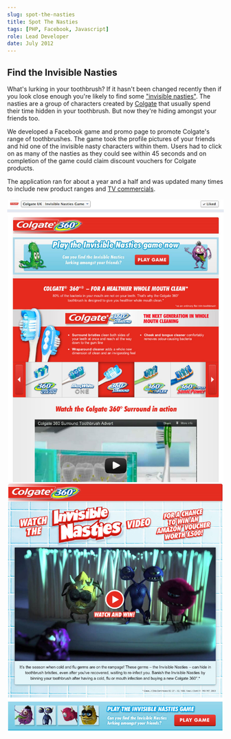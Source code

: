 ```yaml
---
slug: spot-the-nasties
title: Spot The Nasties
tags: [PHP, Facebook, Javascript]
role: Lead Developer
date: July 2012
---
```


## Find the Invisible Nasties

What's lurking in your toothbrush? If it hasn't been changed recently then if you look close enough you're likely to find some ["invisible nasties"](http://www.colgate.co.uk/Colgate360/UK_v2/campaigns/Toothbrushes-Invisible-Nasties/Characters/). The nasties are a group of characters created by [Colgate](http://www.colgate.co.uk/app/Colgate/UK/HomePage.cvsp) that usually spend their time hidden in your toothbrush. But now they're hiding amongst your friends too.

We developed a Facebook game and promo page to promote Colgate's range of toothbrushes. The game took the profile pictures of your friends and hid one of the invisible nasty characters within them. Users had to click on as many of the nasties as they could see within 45 seconds and on completion of the game could claim discount vouchers for Colgate products.

The application ran for about a year and a half and was updated many times to include new product ranges and [TV commercials](http://www.youtube.com/watch?v=Rri0EvJ0zzs).

![alt text](facebook-1.jpg "Promo video")
![alt text](facebook-2.jpg "Promo video")
